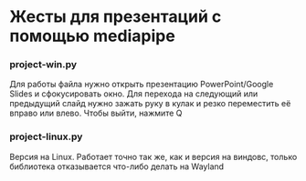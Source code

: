 # Жесты для презентаций с помощью mediapipe

### project-win.py
Для работы файла нужно открыть презентацию PowerPoint/Google Slides и сфокусировать окно.
Для перехода на следующий или предыдущий слайд нужно зажать руку в кулак и резко переместить её вправо или влево.
Чтобы выйти, нажмите Q

### project-linux.py
Версия на Linux.
Работает точно так же, как и версия на виндовс, только библиотека отказывается что-либо делать на Wayland
